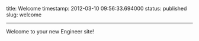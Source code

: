 title: Welcome
timestamp: 2012-03-10 09:56:33.694000
status: published
slug: welcome


---

Welcome to your new Engineer site!
